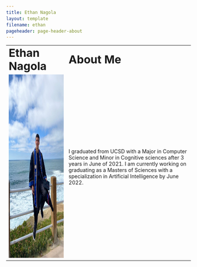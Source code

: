 ```yaml
---
title: Ethan Nagola
layout: template
filename: ethan
pageheader: page-header-about
--- 
```


<table border="0">
 <tr>
    <td><b style="font-size:30px">Ethan Nagola</b></td>
    <td><b style="font-size:30px">About Me</b></td>
 </tr>
 <tr>
    <td><img src="Photos/EthanPic.jpeg" width="400" height="500"></td>
    <td><p> I graduated from UCSD with a Major in Computer Science and Minor in Cognitive sciences after 3 years in June of 2021. I am currently working on graduating as a Masters of Sciences with a specialization in Artificial Intelligence by June 2022.</p></td>
 </tr>
</table>

